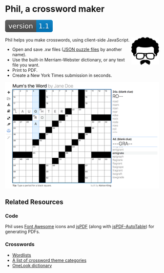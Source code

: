 # Phil, a crossword maker

[![Version](images/version.svg)]()

<img src="images/logo.svg" align="right" width="90" height="90">

Phil helps you make crosswords, using client-side JavaScript.
* Open and save .xw files ([JSON puzzle files](https://www.xwordinfo.com/JSON/) by another name).
* Use the built-in Merriam-Webster dictionary, or any text file you want.
* Print to PDF.
* Create a New York Times submission in seconds.

![Build your own crossword](images/screenshot.png "Build your own crossword")

## Related Resources

### Code

Phil uses [Font Awesome](https://github.com/FortAwesome/Font-Awesome/) icons and [jsPDF](https://github.com/MrRio/jsPDF/) (along with [jsPDF-AutoTable](https://github.com/simonbengtsson/jsPDF-AutoTable/)) for generating PDFs.

### Crosswords

* [Wordlists](http://www.puzzlers.org/dokuwiki/doku.php?id=solving:wordlists:about:start)
* [A list of crossword theme categories](http://www.cruciverb.com/index.php?action=ezportal;sa=page;p=70)
* [OneLook dictionary](http://onelook.com/)
